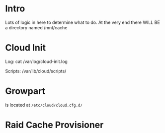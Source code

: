 
# Intro

Lots of logic in here to determine what to do. At the very end there WILL BE a directory named /mnt/cache


# Cloud Init

Log:  cat /var/log/cloud-init.log

Scripts:  /var/lib/cloud/scripts/

# Growpart

is located at `/etc/cloud/cloud.cfg.d/`

# Raid Cache Provisioner
